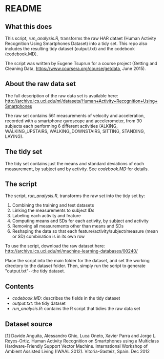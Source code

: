 # README

## What this does

This script, _run_analysis.R_, transforms the raw HAR dataet (Human Activity Recognition Using Smartphones Dataset) into a tidy set. This repo also includes the resulting tidy dataset (output.txt) and the codebook (codebook.MD).

The script was written by Eugene Tsuprun for a course project (Getting and Cleaning Data, https://www.coursera.org/course/getdata, June 2015).

## About the raw data set

The full description of the raw data set is available here: http://archive.ics.uci.edu/ml/datasets/Human+Activity+Recognition+Using+Smartphones

The raw set contains 561 measurements of velocity and acceleration, recorded with a smartphone gyroscope and accelerometer, from 30 subjects each performing 6 different activities (ALKING, WALKING_UPSTAIRS, WALKING_DOWNSTAIRS, SITTING, STANDING, LAYING).

## The tidy set

The tidy set contains just the means and standard deviations of each measurement, by subject and by activity. See _codebook.MD_ for details.

## The script

The script, _run_analysis.R_, transforms the raw set into the tidy set by:

1. Combining the training and test datasets
2. Linking the measurements to subject IDs
3. Labeling each activity and feature
4. Computing means and SDs for each activity, by subject and activity
5. Removing all measurements other than means and SDs
6. Reshaping the data so that each feature/activity/subject/measure (mean or SD) combination is in its own row

To use the script, download the raw dataset here: http://archive.ics.uci.edu/ml/machine-learning-databases/00240/

Place the script into the main folder for the dataset, and set the working directory to the dataset folder. Then, simply run the script to generate "output.txt"--the tidy dataset.

## Contents

* _codebook.MD_: describes the fields in the tidy dataset
* _output.txt_: the tidy dataset
* _run_analysis.R_: contains the R script that tidies the raw data set


## Dataset source

[1] Davide Anguita, Alessandro Ghio, Luca Oneto, Xavier Parra and Jorge L. Reyes-Ortiz. Human Activity Recognition on Smartphones using a Multiclass Hardware-Friendly Support Vector Machine. International Workshop of Ambient Assisted Living (IWAAL 2012). Vitoria-Gasteiz, Spain. Dec 2012
